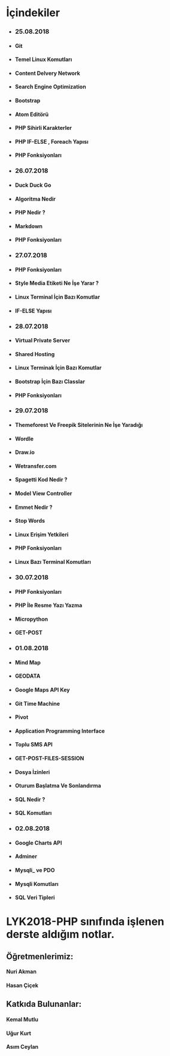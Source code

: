 # İçindekiler

- ###  25.08.2018

 - #### Git

 - #### Temel Linux Komutları

 - #### Content Delvery Network

 - #### Search Engine Optimization

 - #### Bootstrap

 - #### Atom Editörü

 - #### PHP Sihirli Karakterler

 - #### PHP IF-ELSE , Foreach Yapısı

 - #### PHP Fonksiyonları

- ### 26.07.2018
 - #### Duck Duck Go

 - #### Algoritma Nedir

 - #### PHP Nedir ?

 - #### Markdown

 - #### PHP Fonksiyonları

- ### 27.07.2018
 - #### PHP Fonksiyonları

 - #### Style Media Etiketi Ne İşe Yarar ?

 - #### Linux Terminal İçin Bazı Komutlar

 - #### IF-ELSE Yapısı

- ### 28.07.2018

 - #### Virtual Private Server

 - #### Shared Hosting

 - #### Linux Terminak İçin Bazı Komutlar

 - #### Bootstrap İçin Bazı Classlar

 - #### PHP Fonksiyonları

- ### 29.07.2018
 - #### Themeforest Ve Freepik Sitelerinin Ne İşe Yaradığı

 - #### Wordle

 - #### Draw.io

 - #### Wetransfer.com

 - #### Spagetti Kod Nedir ?

 - #### Model View Controller

 - #### Emmet Nedir ?

 - #### Stop Words

 - #### Linux Erişim Yetkileri

 - #### PHP Fonksiyonları

 - #### Linux Bazı Terminal Komutları

- ### 30.07.2018
 - #### PHP Fonksiyonları

 - #### PHP İle Resme Yazı Yazma

 - #### Micropython

 - #### GET-POST

- ### 01.08.2018
 - #### Mind Map
 - #### GEODATA
 - #### Google Maps API Key
 - #### Git Time Machine
 - #### Pivot
 - #### Application Programming Interface
 - #### Toplu SMS API
 - #### GET-POST-FILES-SESSION
 - #### Dosya İzinleri
 - #### Oturum Başlatma Ve Sonlandırma
 - #### SQL Nedir ?
 - #### SQL Komutları
- ### 02.08.2018
 - #### Google Charts API
 - #### Adminer
 - #### Mysqli_ ve PDO
 - #### Mysqli Komutları
 - #### SQL Veri Tipleri
# LYK2018-PHP sınıfında işlenen derste aldığım notlar.

## Öğretmenlerimiz:
#### Nuri Akman
#### Hasan Çiçek

## Katkıda Bulunanlar:
#### Kemal Mutlu
#### Uğur Kurt
#### Asım Ceylan
